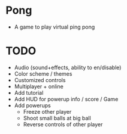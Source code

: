 # Pong
* A game to play virtual ping pong

# TODO
* Audio (sound+effects, ability to en/disable)
* Color scheme / themes
* Customized controls
* Multiplayer + online
* Add tutorial
* Add HUD for powerup info / score / Game
* Add powerups
  * Freeze other player
  * Shoot small balls at big ball
  * Reverse controls of other player
